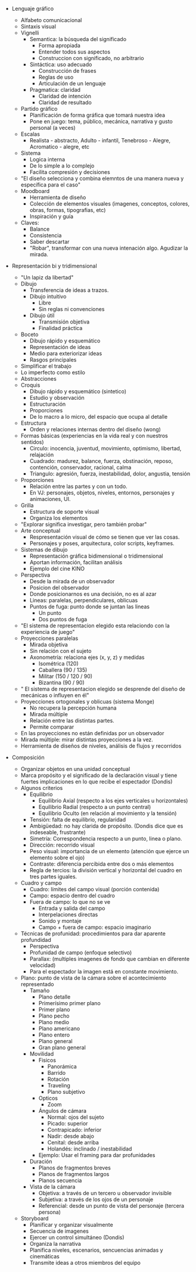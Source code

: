 * Lenguaje gráfico
  * Alfabeto comunicacional
  * Sintaxis visual
  * Vignelli
    * Semantica: la búsqueda del significado
      * Forma apropiada
      * Entender todos sus aspectos
      * Construccion con significado, no arbitrario
    * Sintáctica: uso adecuado
      * Construcción de frases
      * Reglas de uso
      * Articulación de un lenguaje
    * Pragmatica: claridad
      * Claridad de intención
      * Claridad de resultado
  * Partido gráfico
    * Planificación de forma gráfica que tomará nuestra idea
    * Pone en juego: tema, público, mecánica, narrativa y gusto personal (a veces)
  * Escalas
    * Realista - abstracto, Adulto - infantil, Tenebroso - Alegre, Acromatico - alegre, etc
  * Sistema
    * Logica interna
    * De lo simple a lo complejo
    * Facilita compresión y decisiones
  * "El diseño selecciona y combina elemntos de una manera nueva y específica para el caso"
  * Moodboard
    * Herramienta de diseño
    * Colección de elementos visuales (imagenes, conceptos, colores, obras, formas, tipografias, etc)
    * Inspiración y guía
  * Claves:
    * Balance 
    * Consistencia
    * Saber descartar
    * "Robar", transformar con una nueva intenación algo. Agudizar la mirada.

* Representación bi y tridimensional
  * "Un lapiz da libertad"
  * Dibujo
    * Transferencia de ideas a trazos.
    * Dibujo intuitivo
      * Libre
      * Sin reglas ni convenciones
    * Dibujo útil
      * Transmisión objetiva
      * Finalidad práctica
  * Boceto
    * Dibujo rápido y esquemático
    * Representación de ideas
    * Medio para exteriorizar ideas
    * Rasgos principales
  * Simplificar el trabajo
  * Lo imperfecto como estilo
  * Abstracciones
  * Croquis
    * Dibujo rápido y esquemático (sintetico)
    * Estudio y observación
    * Estructuración
    * Proporciones
    * De lo macro a lo micro, del espacio que ocupa al detalle
  * Estructura
    * Orden y relaciones internas dentro del diseño (wong)
  * Formas básicas (experiencias en la vida real y con nuestros sentidos)
    * Circulo: inocencia, juventud, movimiento, optimismo, libertad, relajación
    * Cuadrado: madurez, balance, fuerza, obstinación, reposo, contención, conservador, racional, calma
    * Triangulo: agresión, fuerza, inestabilidad, dolor, angustia, tensión
  * Proporciones
    * Relación entre las partes y con un todo.
    * En VJ: personajes, objetos, niveles, entornos, personajes y animaciones, UI.
  * Grilla
    * Estructura de soporte visual
    * Organiza los elementos
  * "Explorar significa investigar, pero también probar"
  * Arte conceptual
    * Respresentación visual de cómo se tienen que ver las cosas.
    * Personajes y poses, arquitectura, color scripts, keyframes.
  * Sistemas de dibujo
    * Representación gráfica bidimensional o tridimensional
    * Aportan información, facilitan análisis
    * Ejemplo del cine KINO
  * Perspectiva
    * Desde la mirada de un observador
    * Posicion del observador
    * Donde posicionarnos es una decisión, no es al azar
    * Lineas: paralelas, perpendiculares, oblicuas
    * Puntos de fuga: punto donde se juntan las lineas
      * Un punto
      * Dos puntos de fuga
  * "El sistema de representacion elegido esta relaciondo con la experiencia de juego"
  * Proyecciones paralelas
    * Mirada objetiva
    * Sin relación con el sujeto
    * Axonometría: relaciona ejes (x, y, z) y medidas
      * Isométrica (120)
      * Caballera (90 / 135) 
      * Militar (150 / 120 / 90)
      * Bizantina (90 / 90)
  * " El sistema de representacion elegido se desprende del diseño de mecánicas o influyen en él"
  * Proyecciones ortogonales y oblicuas (sistema Monge)
    * No recupera la percepción humana
    * Mirada múltiple
    * Relación entre las distintas partes.
    * Permite comparar
  * En las proyecciones no están definidas por un observador
  * Mirada múltiple: mirar distintas proyecciones a la vez.
  * Herramienta de diseños de niveles, análisis de flujos y recorridos

* Composición
  * Organizar objetos en una unidad conceptual
  * Marca propósito y el significado de la declaración visual y tiene fuertes implicaciones en lo que recibe el espectador (Dondis)
  * Algunos criterios
    * Equilibrio 
      * Equilibrio Axial (respecto a los ejes verticales u horizontales)
      * Equilibrio Radial (respecto a un punto central)
      * Equilibrio Oculto (en relación al movimiento y la tensión)
    * Tensión: falta de equilibrio, regularidad
    * Ambigüedad: no hay clarida de propósito. (Dondis dice que es indeseable, frustrante)
    * Simetría: Correspondencia respecto a un punto, linea o plano.
    * Dirección: recorrido visual
    * Peso visual: importancia de un elemento (atención que ejerce un elemento sobre el ojo)
    * Contraste: diferencia percibida entre dos o más elementos
    * Regla de tercios: la división vertical y horizontal del cuadro en tres partes iguales.
  * Cuadro y campo
    * Cuadro: límites del campo visual (porción contenida)
    * Campo: espacio dentro del cuadro
    * Fuera de campo: lo que no se ve
      * Entrada y salida del campo
      * Interpelaciones directas
      * Sonido y montaje
      * Campo + fuera de campo: espacio imaginario
  * Técnicas de profunidad: procedimientos para dar aparente profundidad
    * Perspectiva
    * Profunidad de campo (enfoque selectivo)
    * Parallax: (multiples imagenes de fondo que cambian en diferente velocidad)
    * Para el espectador la imagen está en constante movimiento.
  * Plano: punto de vista de la cámara sobre el acontecimiento representado
    * Tamaño
      * Plano detalle
      * Primerísimo primer plano
      * Primer plano
      * Plano pecho
      * Plano medio
      * Plano americano
      * Plano entero
      * Plano general
      * Gran plano general
    * Movilidad
      * Fisicos
        * Panorámica
        * Barrido
        * Rotación
        * Traveling
        * Plano subjetivo
      * Opticos
        * Zoom
      * Ángulos de cámara
        * Normal: ojos del sujeto
        * Picado: superior
        * Contrapicado: inferior
        * Nadir: desde abajo
        * Cenital: desde arriba
        * Holandés: inclinado / inestabilidad
      * Ejemplo: Usar el framing para dar profunidades
    * Duración
      * Planos de fragmentos breves
      * Planos de fragmentos largos
      * Planos secuencia
    * Vista de la cámara
      * Objetiva: a través de un tercero u observador invisible
      * Subjetiva: a través de los ojos de un personaje
      * Referencial: desde un punto de vista del personaje (tercera persona)
  * Storyboard
    * Planificar y organizar visualmente
    * Secuencia de imagenes
    * Ejercer un control simultáneo (Dondis)
    * Organiza la narrativa
    * Planifica niveles, escenarios, sencuencias animadas y cinemáticas
    * Transmite ideas a otros miembros del equipo
    

